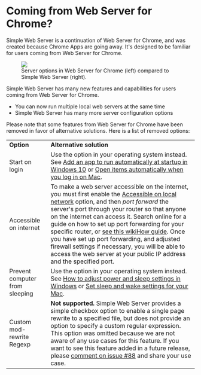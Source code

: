 # Coming from Web Server for Chrome?

Simple Web Server is a continuation of Web Server for Chrome, and was created because Chrome Apps are going away. It's designed to be familiar for users coming from Web Server for Chrome.

<figure>
  <img src='/images/web_server_for_chrome_options_vs_simple_web_server_options_figure.jpeg'>
  <figcaption>Server options in Web Server for Chrome (left) compared to Simple Web Server (right).</figcaption>
</figure>

Simple Web Server has many new features and capabilities for users coming from Web Server for Chrome.
- You can now run multiple local web servers at the same time
- Simple Web Server has many more server configuration options

Please note that some features from Web Server for Chrome have been removed in favor of alternative solutions. Here is a list of removed options:

<table>
    <tr>
        <td><b>Option</b></td>
        <td><b>Alternative solution</b></td>
    </tr>
    <tr>
        <td>Start on login</td>
        <td>Use the option in your operating system instead. See <a href="https://support.microsoft.com/en-us/windows/add-an-app-to-run-automatically-at-startup-in-windows-10-150da165-dcd9-7230-517b-cf3c295d89dd" target="_blank">Add an app to run automatically at startup in Windows 10</a> or <a href="https://support.apple.com/guide/mac-help/open-items-automatically-when-you-log-in-mh15189/mac" target="_blank">Open items automatically when you log in on Mac</a>.</td>
    </tr>
    <tr>
        <td>Accessible on internet</td>
        <td>To make a web server accessible on the internet, you must first enable the <a href="/docs/options.md#accessible-on-local-network">Accessible on local network</a> option, and then <i>port forward</i> the server's port through your router so that anyone on the internet can access it. Search online for a guide on how to set up port forwarding for your specific router, or <a href="https://www.wikihow.com/Set-Up-Port-Forwarding-on-a-Router" target="_blank">see this wikiHow guide</a>. Once you have set up port forwarding, and adjusted firewall settings if necessary, you will be able to access the web server at your public IP address and the specified port.</td>
    </tr>
    <tr>
        <td>Prevent computer from sleeping</td>
        <td>Use the option in your operating system instead. See <a href="https://support.microsoft.com/en-us/windows/how-to-adjust-power-and-sleep-settings-in-windows-26f623b5-4fcc-4194-863d-b824e5ea7679" target="_blank">How to adjust power and sleep settings in Windows</a> or <a href="https://support.apple.com/guide/mac-help/set-sleep-and-wake-settings-mchle41a6ccd/mac" target="_blank">Set sleep and wake settings for your Mac</a>.</td>
    </tr>
    <tr>
        <td>Custom mod-rewrite Regexp</td>
        <td><b>Not supported.</b> Simple Web Server provides a simple checkbox option to enable a single page rewrite to a specified file, but does not provide an option to specify a custom regular expression. This option was omitted because we are not aware of any use cases for this feature. If you want to see this feature added in a future release, please <a href="https://github.com/terreng/simple-web-server/issues/88" target="_blank">comment on issue #88</a> and share your use case.</td>
    </tr>
</table>